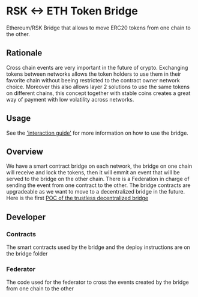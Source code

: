 # RSK <-> ETH Token Bridge

Ethereum/RSK Bridge that allows to move ERC20 tokens from one chain to the other.

## Rationale
Cross chain events are very important in the future of crypto. Exchanging tokens between networks allows the token holders to use them in their favorite chain without beeing restricted to the contract owner network choice. Moreover this also allows layer 2 solutions to use the same tokens on different chains, this concept together with stable coins creates a great way of payment with low volatility across networks.

## Usage
See the ['interaction guide'](./docs/Interaction.md) for more information on how to use the bridge.

## Overview
We have a smart contract bridge on each network, the bridge on one chain will receive and lock the tokens, then it will emmit an event that will be served to the bridge on the other chain. There is a Federation in charge of sending the event from one contract to the other.
The bridge contracts are upgradeable as we want to move to a decentralized bridge in the future. Here is the first 
[POC of the trustless decentralized bridge](https://github.com/rsksmart/tokenbridge/releases/tag/decentralized-poc-v0.1)

## Developer

### Contracts
The smart contracts used by the bridge and the deploy instructions are on the bridge folder

### Federator 
The code used for the federator to cross the events created by the bridge from one chain to the other
